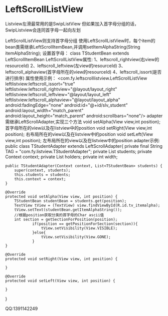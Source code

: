 # LeftScrollListView
Listview左滑最常用的是SwipListView
但如果加入首字母分组的话，SwipListview会连同首字母一起向左划

LeftScrollListView则支持首字母分组
使用LeftScrollListView时，每个item的bean类需继承LeftScrollItemBean,并调用setItemAlphaString(String itemAlphaString);
设置首字母：
class TStudentBean extends LeftScrollItemBean
LeftScrollListView属性:
  1、leftscroll_rightview(右view的resourceId)
  2、leftscroll_leftview(左view的resourceId)
  3、leftscroll_alphaview(首字母所在的view的resourceId)
  4、leftscroll_issort(是否进行排序)
  属性使用示例：
  <com.fy.leftscrolllistview.LeftScrollListView
                leftlistview:leftscroll_issort="true"
                leftlistview:leftscroll_rightview="@layout/layout_right"
                leftlistview:leftscroll_leftview="@layout/layout_left"
                leftlistview:leftscroll_alphaview="@layout/layout_alpha"
                android:fadingEdge="none"
                android:id="@+id/slv_student"
                android:layout_width="match_parent"
                android:layout_height="match_parent"
                android:scrollbars="none"/>
adapter需继承LeftScrollAdapter,实现三个方法
  void setAlpha(View view,int position);  首字母所在的view以及在listview中的position
	void setRight(View view,int position); 右布局所在的view以及在listview中的position
	void setLeft(View view,int position);  左布局所在的view以及在listview中的position
adapter示例:
public class TStudentAdapter extends LeftScrollAdapter{
	private final String TAG = "com.fy.listview.TStudentAdapter";
	private List<TStudentBean> students;
	private Context context;
	private List<ViewHolder> holders;
	private int width;
	
	public TStudentAdapter(Context context, List<TStudentBean> students) {
		super(context, students);
		this.students = students;
		this.context = context;
	}

	@Override
	protected void setAlpha(View view, int position) {
		TStudentBean studentBean = students.get(position);
		TextView tView = (TextView) view.findViewById(R.id.tv_itemalpha);
		tView.setText(studentBean.getItemAlphaString());
		//根据position获取分类的首字母的Char ascii值
		int section = getSectionForPosition(position);
				if(position == getPositionForSection(section)){
					tView.setVisibility(View.VISIBLE);
				}else{
					tView.setVisibility(View.GONE);
				}
	}

	@Override
	protected void setRight(View view, int position) {
		
	}

	@Override
	protected void setLeft(View view, int position) {
		
	}

}
	
QQ:1391142249

